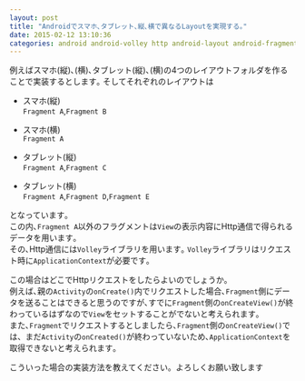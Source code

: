 ```yaml
---
layout: post
title: "Androidでスマホ､タブレット､縦､横で異なるLayoutを実現する｡"
date: 2015-02-12 13:10:36
categories: android android-volley http android-layout android-fragments
---
```

<p>例えばスマホ(縦)､(横)､タブレット(縦)､(横)の4つのレイアウトフォルダを作ることで実装するとします｡ そしてそれぞれのレイアウトは</p>

<ul>
<li><p>スマホ(縦)<br>
<code>Fragment A</code>,<code>Fragment B</code></p></li>
<li><p>スマホ(横)<br>
<code>Fragment A</code></p></li>
<li><p>タブレット(縦)<br>
<code>Fragment A</code>,<code>Fragment C</code></p></li>
<li><p>タブレット(横)<br>
<code>Fragment A</code>,<code>Fragment D</code>,<code>Fragment E</code></p></li>
</ul>

<p>となっています｡  <br>
この内､<code>Fragment A</code>以外のフラグメントは<code>View</code>の表示内容にHttp通信で得られるデータを用います｡<br>
その､Http通信には<code>Volley</code>ライブラリを用います｡  <code>Volley</code>ライブラリはリクエスト時に<code>ApplicationContext</code>が必要です｡</p>

<p>この場合はどこでHttpリクエストをしたらよいのでしょうか｡<br>
例えば､親の<code>Activity</code>の<code>onCreate()</code>内でリクエストした場合､<code>Fragment</code>側にデータを送ることはできると思うのですが､すでに<code>Fragment</code>側の<code>onCreateView()</code>が終わっているはずなので<code>View</code>をセットすることがでないと考えられます｡<br>
また､<code>Fragment</code>でリクエストするとしましたら､<code>Fragment</code>側の<code>onCreateView()</code>では、まだ<code>Activity</code>の<code>onCreated()</code>が終わっていないため､<code>ApplicationContext</code>を取得できないと考えられます｡</p>

<p>こういった場合の実装方法を教えてください。よろしくお願い致します</p>
